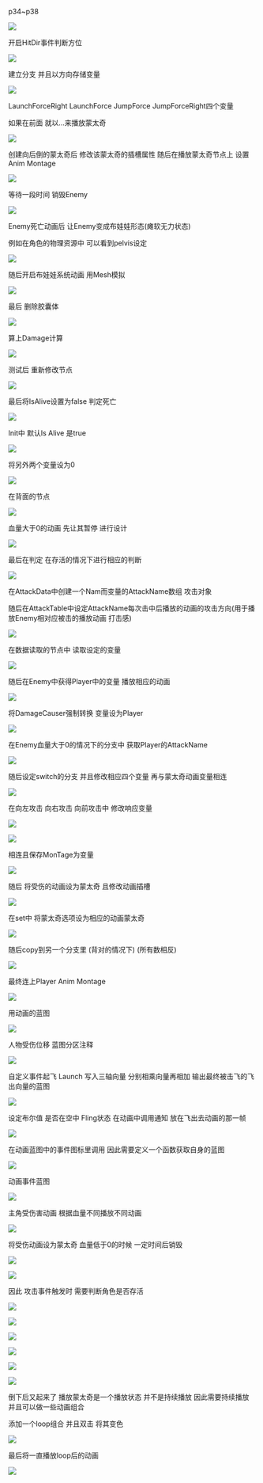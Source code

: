 p34~p38

![](../../assets/2021-12-05-17-33-12.png)

开启HitDir事件判断方位

![](../../assets/2021-12-05-16-21-46.png)

建立分支 并且以方向存储变量

![](../../assets/2021-12-05-16-26-10.png)

LaunchForceRight LaunchForce JumpForce JumpForceRight四个变量

如果在前面 就以...来播放蒙太奇

![](../../assets/2021-12-05-16-28-07.png)

创建向后倒的蒙太奇后 修改该蒙太奇的插槽属性 随后在播放蒙太奇节点上 设置Anim Montage

![](../../assets/2021-12-05-16-28-56.png)

等待一段时间 销毁Enemy

![](../../assets/2021-12-05-16-30-34.png)

Enemy死亡动画后 让Enemy变成布娃娃形态(瘫软无力状态)

例如在角色的物理资源中 可以看到pelvis设定

![](../../assets/2021-12-05-16-32-08.png)

随后开启布娃娃系统动画 用Mesh模拟

![](../../assets/2021-12-05-16-33-33.png)

最后 删除胶囊体

![](../../assets/2021-12-05-16-33-53.png)

算上Damage计算

![](../../assets/2021-12-05-16-34-29.png)

测试后 重新修改节点

![](../../assets/2021-12-05-16-35-41.png)

最后将IsAlive设置为false 判定死亡

![](../../assets/2021-12-05-16-36-17.png)

Init中 默认Is Alive 是true

![](../../assets/2021-12-05-16-36-48.png)

将另外两个变量设为0

![](../../assets/2021-12-05-16-37-31.png)

在背面的节点

![](../../assets/2021-12-05-16-37-47.png)

血量大于0的动画  先让其暂停 进行设计

![](../../assets/2021-12-05-16-38-50.png)

最后在判定 在存活的情况下进行相应的判断

![](../../assets/2021-12-05-16-39-25.png)

在AttackData中创建一个Nam而变量的AttackName数组 攻击对象

随后在AttackTable中设定AttackName每次击中后播放的动画的攻击方向(用于播放Enemy相对应被击的播放动画 打击感)

![](../../assets/2021-12-05-16-43-11.png)

在数据读取的节点中 读取设定的变量

![](../../assets/2021-12-05-16-45-18.png)

随后在Enemy中获得Player中的变量 播放相应的动画

![](../../assets/2021-12-05-16-45-47.png)

将DamageCauser强制转换 变量设为Player

![](../../assets/2021-12-05-16-47-18.png)

在Enemy血量大于0的情况下的分支中 获取Player的AttackName

![](../../assets/2021-12-05-16-48-17.png)

随后设定switch的分支 并且修改相应四个变量 再与蒙太奇动画变量相连

![](../../assets/2021-12-05-16-49-57.png)

在向左攻击 向右攻击 向前攻击中 修改响应变量

![](../../assets/2021-12-05-16-52-06.png)

![](../../assets/2021-12-05-16-52-47.png)

相连且保存MonTage为变量

![](../../assets/2021-12-05-16-53-09.png)

随后 将受伤的动画设为蒙太奇 且修改动画插槽

![](../../assets/2021-12-05-16-53-55.png)

在set中 将蒙太奇选项设为相应的动画蒙太奇

![](../../assets/2021-12-05-16-55-02.png)

随后copy到另一个分支里 (背对的情况下) (所有数相反)

![](../../assets/2021-12-05-16-56-02.png)

最终连上Player Anim Montage

![](../../assets/2021-12-05-16-57-29.png)

用动画的蓝图

![](../../assets/2021-12-05-16-58-24.png)

人物受伤位移 蓝图分区注释

![](../../assets/2021-12-05-17-00-46.png)

自定义事件起飞 Launch 写入三轴向量 分别相乘向量再相加 输出最终被击飞的飞出向量的蓝图

![](../../assets/2021-12-05-17-03-32.png)

设定布尔值 是否在空中 Fling状态 在动画中调用通知 放在飞出去动画的那一帧

![](../../assets/2021-12-05-17-04-44.png)

在动画蓝图中的事件图标里调用 因此需要定义一个函数获取自身的蓝图

![](../../assets/2021-12-05-17-06-34.png)

动画事件蓝图

![](../../assets/2021-12-05-17-07-03.png)

主角受伤害动画 根据血量不同播放不同动画

![](../../assets/2021-12-05-17-21-04.png)

将受伤动画设为蒙太奇 血量低于0的时候 一定时间后销毁

![](../../assets/2021-12-05-17-21-48.png)

![](../../assets/2021-12-05-17-22-11.png)

因此 攻击事件触发时 需要判断角色是否存活

![](../../assets/2021-12-05-17-23-28.png)

![](../../assets/2021-12-05-17-24-18.png)

![](../../assets/2021-12-05-17-24-56.png)

![](../../assets/2021-12-05-17-25-12.png)

![](../../assets/2021-12-05-17-25-48.png)

![](../../assets/2021-12-05-17-26-16.png)

倒下后又起来了 播放蒙太奇是一个播放状态 并不是持续播放 因此需要持续播放 并且可以做一些动画组合

添加一个loop组合 并且双击 将其变色

![](../../assets/2021-12-05-17-31-09.png)

最后将一直播放loop后的动画

![](../../assets/2021-12-05-17-32-18.png)